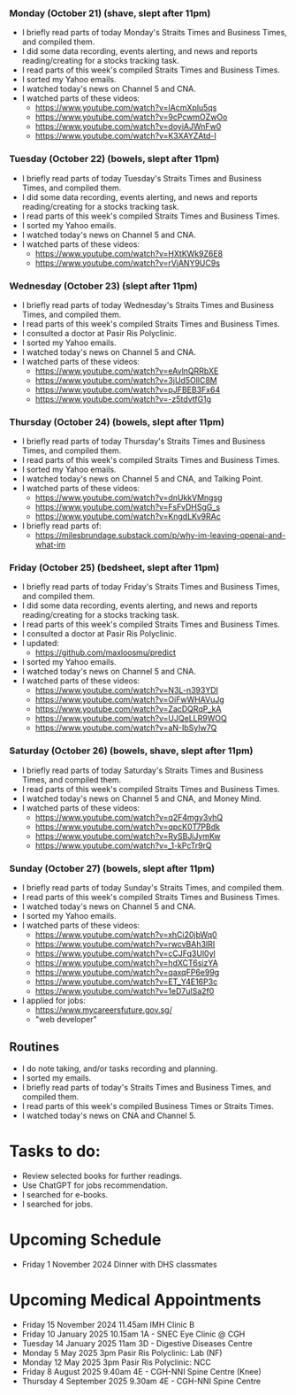 ### Monday (October 21) (shave, slept after 11pm)
- I briefly read parts of today Monday's Straits Times and Business Times, and compiled them.
- I did some data recording, events alerting, and news and reports reading/creating for a stocks tracking task.
- I read parts of this week's compiled Straits Times and Business Times.
- I sorted my Yahoo emails.
- I watched today's news on Channel 5 and CNA.
- I watched parts of these videos:
    - https://www.youtube.com/watch?v=IAcmXplu5qs
    - https://www.youtube.com/watch?v=9cPcwmOZwOo
    - https://www.youtube.com/watch?v=doyiAJWnFw0
    - https://www.youtube.com/watch?v=K3XAYZAtd-I

### Tuesday (October 22) (bowels, slept after 11pm)
- I briefly read parts of today Tuesday's Straits Times and Business Times, and compiled them.
- I did some data recording, events alerting, and news and reports reading/creating for a stocks tracking task.
- I read parts of this week's compiled Straits Times and Business Times.
- I sorted my Yahoo emails.
- I watched today's news on Channel 5 and CNA.
- I watched parts of these videos:
    - https://www.youtube.com/watch?v=HXtKWk9Z6E8
    - https://www.youtube.com/watch?v=rVjANY9UC9s

### Wednesday (October 23) (slept after 11pm)
- I briefly read parts of today Wednesday's Straits Times and Business Times, and compiled them.
- I read parts of this week's compiled Straits Times and Business Times.
- I consulted a doctor at Pasir Ris Polyclinic.
- I sorted my Yahoo emails.
- I watched today's news on Channel 5 and CNA.
- I watched parts of these videos:
    - https://www.youtube.com/watch?v=eAvlnQRRbXE
    - https://www.youtube.com/watch?v=3jUd5OllC8M
    - https://www.youtube.com/watch?v=pJFBEB3Fx64
    - https://www.youtube.com/watch?v=-z5tdvtfG1g

### Thursday (October 24) (bowels, slept after 11pm)
- I briefly read parts of today Thursday's Straits Times and Business Times, and compiled them.
- I read parts of this week's compiled Straits Times and Business Times.
- I sorted my Yahoo emails.
- I watched today's news on Channel 5 and CNA, and Talking Point.
- I watched parts of these videos:
    - https://www.youtube.com/watch?v=dnUkkVMngsg
    - https://www.youtube.com/watch?v=FsFvDHSgG_s
    - https://www.youtube.com/watch?v=KngdLKv9RAc
- I briefly read parts of:
    - https://milesbrundage.substack.com/p/why-im-leaving-openai-and-what-im

### Friday (October 25) (bedsheet, slept after 11pm)
- I briefly read parts of today Friday's Straits Times and Business Times, and compiled them.
- I did some data recording, events alerting, and news and reports reading/creating for a stocks tracking task.
- I read parts of this week's compiled Straits Times and Business Times.
- I consulted a doctor at Pasir Ris Polyclinic.
- I updated:
    - https://github.com/maxloosmu/predict
- I sorted my Yahoo emails.
- I watched today's news on Channel 5 and CNA.
- I watched parts of these videos:
    - https://www.youtube.com/watch?v=N3L-n393YDI
    - https://www.youtube.com/watch?v=OiFwWHAVuJg
    - https://www.youtube.com/watch?v=ZacDQRqP_kA
    - https://www.youtube.com/watch?v=UJQeLLR9WOQ
    - https://www.youtube.com/watch?v=aN-IbSyIw7Q

### Saturday (October 26) (bowels, shave, slept after 11pm)
- I briefly read parts of today Saturday's Straits Times and Business Times, and compiled them.
- I read parts of this week's compiled Straits Times and Business Times.
- I watched today's news on Channel 5 and CNA, and Money Mind.
- I watched parts of these videos:
    - https://www.youtube.com/watch?v=q2F4mgy3vhQ
    - https://www.youtube.com/watch?v=qpcK0T7PBdk
    - https://www.youtube.com/watch?v=RySBJiJymKw
    - https://www.youtube.com/watch?v=_1-kPcTr9rQ

### Sunday (October 27) (bowels, slept after 11pm)
- I briefly read parts of today Sunday's Straits Times, and compiled them.
- I read parts of this week's compiled Straits Times and Business Times.
- I watched today's news on Channel 5 and CNA.
- I sorted my Yahoo emails.
- I watched parts of these videos:
    - https://www.youtube.com/watch?v=xhCi20jbWq0
    - https://www.youtube.com/watch?v=rwcvBAh3IRI
    - https://www.youtube.com/watch?v=cCJFq3Ul0yI
    - https://www.youtube.com/watch?v=hdXCT6sizYA
    - https://www.youtube.com/watch?v=qaxqFP6e99g
    - https://www.youtube.com/watch?v=ET_Y4E16P3c
    - https://www.youtube.com/watch?v=1eD7ulSa2f0
- I applied for jobs:
    - https://www.mycareersfuture.gov.sg/
    - "web developer"


## Routines
- I do note taking, and/or tasks recording and planning.
- I sorted my emails.
- I briefly read parts of today's Straits Times and Business Times, and compiled them.
- I read parts of this week's compiled Business Times or Straits Times.
- I watched today's news on CNA and Channel 5.

# Tasks to do:
- Review selected books for further readings.
- Use ChatGPT for jobs recommendation.
- I searched for e-books.
- I searched for jobs.

# Upcoming Schedule
- Friday 1 November 2024 Dinner with DHS classmates

# Upcoming Medical Appointments
- Friday 15 November 2024 11.45am IMH Clinic B
- Friday 10 January 2025 10.15am 1A - SNEC Eye Clinic @ CGH
- Tuesday 14 January 2025 11am 3D - Digestive Diseases Centre
- Monday 5 May 2025 3pm Pasir Ris Polyclinic: Lab (NF)
- Monday 12 May 2025 3pm Pasir Ris Polyclinic: NCC
- Friday 8 August 2025 9.40am 4E - CGH-NNI Spine Centre (Knee)
- Thursday 4 September 2025 9.30am 4E - CGH-NNI Spine Centre
